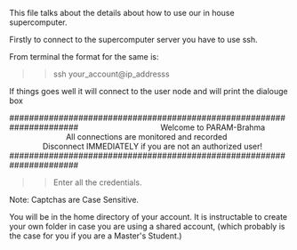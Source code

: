 This file talks about the details about how to use our in house supercomputer.

Firstly to connect to the supercomputer server you have to use ssh.

From terminal the format for the same is:
>> ssh your_account@ip_addresss

If things goes well it will connect to the user node and will print the dialouge box

######################################################################
&emsp;&emsp;&emsp;&emsp;&emsp;&emsp;&emsp;&emsp;&emsp;&emsp;   Welcome to PARAM-Brahma                                
&emsp;&emsp;&emsp;&emsp;&emsp;&emsp;&emsp;   All connections are monitored and recorded                      
&emsp;&emsp;&emsp;&emsp;    Disconnect IMMEDIATELY if you are not an authorized user!       
######################################################################


>> Enter all the credentials. 

Note: Captchas are Case Sensitive.

You will be in the home directory of your account. It is instructable to create your own folder in case you are using a shared account, 
(which probably is the case for you if you are a Master's Student.)
